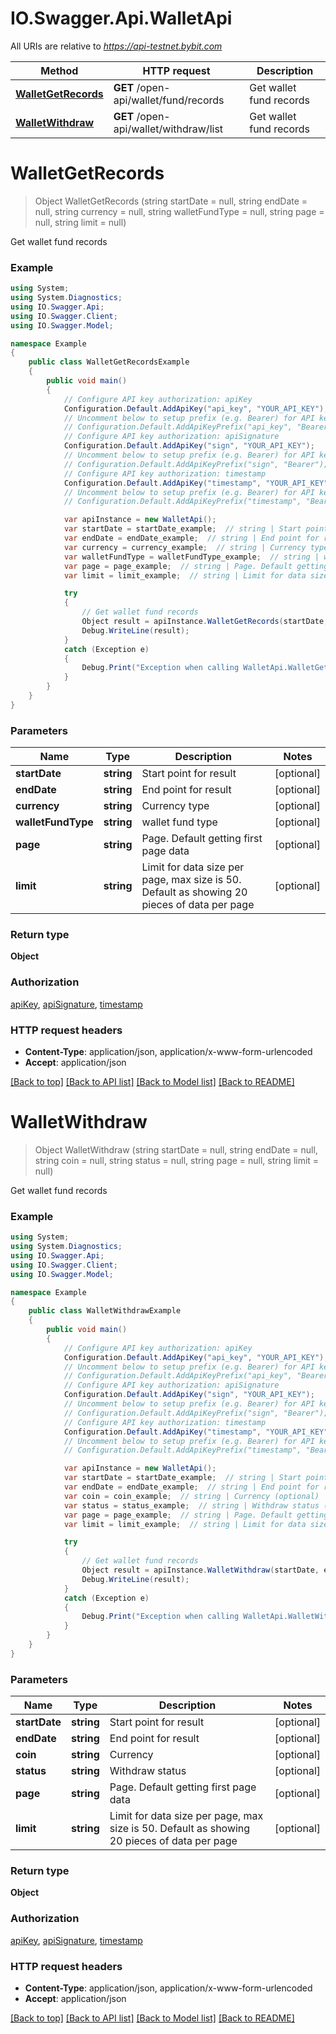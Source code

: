 # IO.Swagger.Api.WalletApi

All URIs are relative to *https://api-testnet.bybit.com*

Method | HTTP request | Description
------------- | ------------- | -------------
[**WalletGetRecords**](WalletApi.md#walletgetrecords) | **GET** /open-api/wallet/fund/records | Get wallet fund records
[**WalletWithdraw**](WalletApi.md#walletwithdraw) | **GET** /open-api/wallet/withdraw/list | Get wallet fund records


<a name="walletgetrecords"></a>
# **WalletGetRecords**
> Object WalletGetRecords (string startDate = null, string endDate = null, string currency = null, string walletFundType = null, string page = null, string limit = null)

Get wallet fund records

### Example
```csharp
using System;
using System.Diagnostics;
using IO.Swagger.Api;
using IO.Swagger.Client;
using IO.Swagger.Model;

namespace Example
{
    public class WalletGetRecordsExample
    {
        public void main()
        {
            // Configure API key authorization: apiKey
            Configuration.Default.AddApiKey("api_key", "YOUR_API_KEY");
            // Uncomment below to setup prefix (e.g. Bearer) for API key, if needed
            // Configuration.Default.AddApiKeyPrefix("api_key", "Bearer");
            // Configure API key authorization: apiSignature
            Configuration.Default.AddApiKey("sign", "YOUR_API_KEY");
            // Uncomment below to setup prefix (e.g. Bearer) for API key, if needed
            // Configuration.Default.AddApiKeyPrefix("sign", "Bearer");
            // Configure API key authorization: timestamp
            Configuration.Default.AddApiKey("timestamp", "YOUR_API_KEY");
            // Uncomment below to setup prefix (e.g. Bearer) for API key, if needed
            // Configuration.Default.AddApiKeyPrefix("timestamp", "Bearer");

            var apiInstance = new WalletApi();
            var startDate = startDate_example;  // string | Start point for result (optional) 
            var endDate = endDate_example;  // string | End point for result (optional) 
            var currency = currency_example;  // string | Currency type (optional) 
            var walletFundType = walletFundType_example;  // string | wallet fund type (optional) 
            var page = page_example;  // string | Page. Default getting first page data (optional) 
            var limit = limit_example;  // string | Limit for data size per page, max size is 50. Default as showing 20 pieces of data per page (optional) 

            try
            {
                // Get wallet fund records
                Object result = apiInstance.WalletGetRecords(startDate, endDate, currency, walletFundType, page, limit);
                Debug.WriteLine(result);
            }
            catch (Exception e)
            {
                Debug.Print("Exception when calling WalletApi.WalletGetRecords: " + e.Message );
            }
        }
    }
}
```

### Parameters

Name | Type | Description  | Notes
------------- | ------------- | ------------- | -------------
 **startDate** | **string**| Start point for result | [optional] 
 **endDate** | **string**| End point for result | [optional] 
 **currency** | **string**| Currency type | [optional] 
 **walletFundType** | **string**| wallet fund type | [optional] 
 **page** | **string**| Page. Default getting first page data | [optional] 
 **limit** | **string**| Limit for data size per page, max size is 50. Default as showing 20 pieces of data per page | [optional] 

### Return type

**Object**

### Authorization

[apiKey](../README.md#apiKey), [apiSignature](../README.md#apiSignature), [timestamp](../README.md#timestamp)

### HTTP request headers

 - **Content-Type**: application/json, application/x-www-form-urlencoded
 - **Accept**: application/json

[[Back to top]](#) [[Back to API list]](../README.md#documentation-for-api-endpoints) [[Back to Model list]](../README.md#documentation-for-models) [[Back to README]](../README.md)

<a name="walletwithdraw"></a>
# **WalletWithdraw**
> Object WalletWithdraw (string startDate = null, string endDate = null, string coin = null, string status = null, string page = null, string limit = null)

Get wallet fund records

### Example
```csharp
using System;
using System.Diagnostics;
using IO.Swagger.Api;
using IO.Swagger.Client;
using IO.Swagger.Model;

namespace Example
{
    public class WalletWithdrawExample
    {
        public void main()
        {
            // Configure API key authorization: apiKey
            Configuration.Default.AddApiKey("api_key", "YOUR_API_KEY");
            // Uncomment below to setup prefix (e.g. Bearer) for API key, if needed
            // Configuration.Default.AddApiKeyPrefix("api_key", "Bearer");
            // Configure API key authorization: apiSignature
            Configuration.Default.AddApiKey("sign", "YOUR_API_KEY");
            // Uncomment below to setup prefix (e.g. Bearer) for API key, if needed
            // Configuration.Default.AddApiKeyPrefix("sign", "Bearer");
            // Configure API key authorization: timestamp
            Configuration.Default.AddApiKey("timestamp", "YOUR_API_KEY");
            // Uncomment below to setup prefix (e.g. Bearer) for API key, if needed
            // Configuration.Default.AddApiKeyPrefix("timestamp", "Bearer");

            var apiInstance = new WalletApi();
            var startDate = startDate_example;  // string | Start point for result (optional) 
            var endDate = endDate_example;  // string | End point for result (optional) 
            var coin = coin_example;  // string | Currency (optional) 
            var status = status_example;  // string | Withdraw status (optional) 
            var page = page_example;  // string | Page. Default getting first page data (optional) 
            var limit = limit_example;  // string | Limit for data size per page, max size is 50. Default as showing 20 pieces of data per page (optional) 

            try
            {
                // Get wallet fund records
                Object result = apiInstance.WalletWithdraw(startDate, endDate, coin, status, page, limit);
                Debug.WriteLine(result);
            }
            catch (Exception e)
            {
                Debug.Print("Exception when calling WalletApi.WalletWithdraw: " + e.Message );
            }
        }
    }
}
```

### Parameters

Name | Type | Description  | Notes
------------- | ------------- | ------------- | -------------
 **startDate** | **string**| Start point for result | [optional] 
 **endDate** | **string**| End point for result | [optional] 
 **coin** | **string**| Currency | [optional] 
 **status** | **string**| Withdraw status | [optional] 
 **page** | **string**| Page. Default getting first page data | [optional] 
 **limit** | **string**| Limit for data size per page, max size is 50. Default as showing 20 pieces of data per page | [optional] 

### Return type

**Object**

### Authorization

[apiKey](../README.md#apiKey), [apiSignature](../README.md#apiSignature), [timestamp](../README.md#timestamp)

### HTTP request headers

 - **Content-Type**: application/json, application/x-www-form-urlencoded
 - **Accept**: application/json

[[Back to top]](#) [[Back to API list]](../README.md#documentation-for-api-endpoints) [[Back to Model list]](../README.md#documentation-for-models) [[Back to README]](../README.md)

